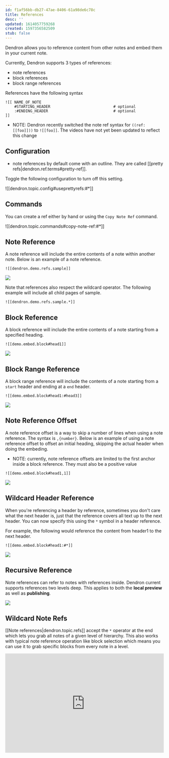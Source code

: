 ```yaml
---
id: f1af56bb-db27-47ae-8406-61a98de6c78c
title: References
desc: ''
updated: 1614057759268
created: 1597356582509
stub: false
---
```

Dendron allows you to reference content from other notes and embed them in your current note.

Currently, Dendron supports 3 types of references:

- note references
- block references
- block range references

References have the following syntax

```
![[ NAME_OF_NOTE 
    #STARTING_HEADER                            # optional
    :#ENDING_HEADER                             # optional
]]
```

- NOTE: Dendron recently switched the note ref syntax for `((ref: [[foo]]))` to `![[foo]]`. The videos have not yet been updated to reflect this change

## Configuration

- note references by default come with an outline. They are called [[pretty refs|dendron.ref.terms#pretty-ref]]. 


Toggle the following configuration to turn off this setting.

![[dendron.topic.config#useprettyrefs:#*]]

## Commands

You can create a ref either by hand or using the `Copy Note Ref` command.

![[dendron.topic.commands#copy-note-ref:#*]]

## Note Reference

A note reference will include the entire contents of a note within another note. Below is an example of a note reference.

```
![[dendron.demo.refs.sample]]
```

![](https://foundation-prod-assetspublic53c57cce-8cpvgjldwysl.s3-us-west-2.amazonaws.com/assets/images/refs.block.gif)

Note that references also respect the wildcard operator. The following example will include all child pages of sample. 

```
![[dendron.demo.refs.sample.*]]
```

## Block Reference

A block reference will include the entire contents of a note starting from a specified heading. 

```
![[demo.embed.block#head1]]
```

![](https://foundation-prod-assetspublic53c57cce-8cpvgjldwysl.s3-us-west-2.amazonaws.com/assets/images/ref-block.gif)

## Block Range Reference

A block range reference will include the contents of a note starting from a `start` header and ending at a `end` header. 

```
![[demo.embed.block#head1:#head3]]
```

![](https://foundation-prod-assetspublic53c57cce-8cpvgjldwysl.s3-us-west-2.amazonaws.com/assets/images/ref-block-range.gif)

## Note Reference Offset

A note reference offset is a way to skip a number of lines when using a note reference. The syntax is `,{number}`. Below is an example of using a note reference offset to offset an initial heading, skipping the actual header when doing the embeding.

- NOTE: currently, note reference offsets are limited to the first anchor inside a block reference. They must also be a positive value

```
![[demo.embed.block#head1,1]]
```

<a href="https://www.loom.com/share/31cb62916586453f8475f94ba68b74a1">  <img style="" src="https://cdn.loom.com/sessions/thumbnails/31cb62916586453f8475f94ba68b74a1-with-play.gif"> </a>

## Wildcard Header Reference

When you're referencing a header by reference, sometimes you don't care what the next header is, just that the reference covers all text up to the next header. You can now specify this using the `*` symbol in a header reference.

For example, the following would reference the content from header1 to the next header. 

```
![[demo.embed.block#head1:#*]]
```

![](https://foundation-prod-assetspublic53c57cce-8cpvgjldwysl.s3-us-west-2.amazonaws.com/assets/images/refs.wildcard.gif)

## Recursive Reference

Note references can refer to notes with references inside. Dendron current supports references two levels deep. This applies to both the **local preview** as well as **publishing**.

![](https://foundation-prod-assetspublic53c57cce-8cpvgjldwysl.s3-us-west-2.amazonaws.com/assets/images/refs.recursion.jpg)

## Wildcard Note Refs

[[Note references|dendron.topic.refs]] accept the `*` operator at the end which lets you grab all notes of a given level of hierarchy. This also works with typical note reference operation like block selection which means you can use it to grab specific blocks from every note in a level.

<div style="position: relative; padding-bottom: 62.5%; height: 0;"><iframe src="https://www.loom.com/embed/9401e5dfe60f4f589e14d50e280d11f5" frameborder="0" webkitallowfullscreen mozallowfullscreen allowfullscreen style="position: absolute; top: 0; left: 0; width: 100%; height: 100%;"></iframe></div>

